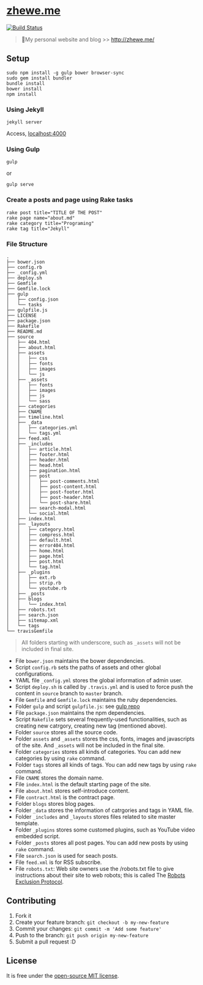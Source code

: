 # [zhewe.me](http://zhewe.me/) #

[![Build Status](https://travis-ci.org/Winbobob/winbobob.github.io.svg?branch=source)](https://travis-ci.org/Winbobob/winbobob.github.io)

> :gem:My personal website and blog >> http://zhewe.me/


## Setup

```
sudo npm install -g gulp bower browser-sync
sudo gem install bundler
bundle install
bower install
npm install
```

### Using Jekyll

```
jekyll server
```

Access, [localhost:4000](http://localhost:4000/)


### Using Gulp

```
gulp
```
or

```
gulp serve
```


### Create a posts and page using Rake tasks

```
rake post title="TITLE OF THE POST"
rake page name="about.md"
rake category title="Programing"
rake tag title="Jekyll"
```

### File Structure

```
.
├── bower.json
├── config.rb
├── _config.yml
├── deploy.sh
├── Gemfile
├── Gemfile.lock
├── gulp
│   ├── config.json
│   └── tasks
├── gulpfile.js
├── LICENSE
├── package.json
├── Rakefile
├── README.md
├── source
│   ├── 404.html
│   ├── about.html
│   ├── assets
│   │   ├── css
│   │   ├── fonts
│   │   ├── images
│   │   └── js
│   ├── _assets
│   │   ├── fonts
│   │   ├── images
│   │   ├── js
│   │   └── sass
│   ├── categories
│   ├── CNAME
│   ├── timeline.html
│   ├── _data
│   │   ├── categories.yml
│   │   └── tags.yml
│   ├── feed.xml
│   ├── _includes
│   │   ├── article.html
│   │   ├── footer.html
│   │   ├── header.html
│   │   ├── head.html
│   │   ├── pagination.html
│   │   ├── post
│   │   │   ├── post-comments.html
│   │   │   ├── post-content.html
│   │   │   ├── post-footer.html
│   │   │   ├── post-header.html
│   │   │   └── post-share.html
│   │   ├── search-modal.html
│   │   └── social.html
│   ├── index.html
│   ├── _layouts
│   │   ├── category.html
│   │   ├── compress.html
│   │   ├── default.html
│   │   ├── error404.html
│   │   ├── home.html
│   │   ├── page.html
│   │   ├── post.html
│   │   └── tag.html
│   ├── _plugins
│   │   ├── ext.rb
│   │   ├── strip.rb
│   │   └── youtube.rb
│   ├── _posts
│   ├── blogs
│   │   └── index.html
│   ├── robots.txt
│   ├── search.json
│   ├── sitemap.xml
│   └── tags
└── travisGemfile
```
> All folders starting with underscore, such as `_assets` will not be included in final site.

 - File `bower.json` maintains the bower dependencies.
 - Script `config.rb` sets the paths of assets and other global configurations.
 - YAML file `_config.yml` stores the global information of admin user.
 - Script `deploy.sh` is called by `.travis.yml` and is used to force push the content in `source` branch to `master` branch.
 - File `Gemfile` and `Gemfile.lock` maintains the ruby dependencies.
 - Folder `gulp` and script `gulpfile.js`: see [gulp repo](https://github.com/gulpjs/gulp)
 - File `package.json` maintains the npm dependencies.
 - Script `Rakefile` sets several frequently-used functionalities, such as creating new catrgory, creating new tag (mentioned above).
 - Folder `source` stores all the source code.
  - Folder `assets` and `_assets` stores the css, fonts, images and javascripts of the site. And `_assets` will not be included in the final site.
  - Folder `categories` stores all kinds of categories. You can add new categories by using `rake` command.
  - Folder `tags` stores all kinds of tags. You can add new tags by using `rake` command.
  - File `CNAME` stores the domain name.
  - File `index.html` is the default starting page of the site.
  - File `about.html` stores self-introduce content.
  - File `contract.html` is the contract page.
  - Folder `blogs` stores blog pages.
  - Folder `_data` stores the information of catrgories and tags in YAML file.
  - Folder `_includes` and `_layouts` stores files related to site master template.
  - Folder `_plugins` stores some customed plugins, such as YouTube video embedded script.
  - Folder `_posts` stores all post pages.  You can add new posts by using `rake` command.
  - File `search.json` is used for seach posts.
  - File `feed.xml` is for RSS subscribe.
  - File `robots.txt`: Web site owners use the /robots.txt file to give instructions about their site to web robots; this is called The [Robots Exclusion Protocol](http://www.robotstxt.org/robotstxt.html).

## Contributing

1. Fork it
2. Create your feature branch: `git checkout -b my-new-feature`
3. Commit your changes: `git commit -m 'Add some feature'`
4. Push to the branch: `git push origin my-new-feature`
5. Submit a pull request :D

## License

It is free under the [open-source MIT license](/LICENSE).
